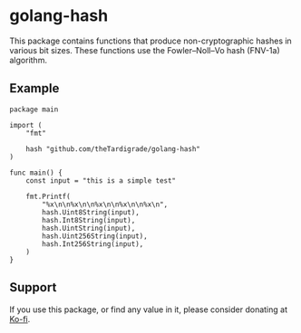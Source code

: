 # golang-hash

This package contains functions that produce non-cryptographic hashes in various bit sizes. These functions use the Fowler–Noll–Vo hash (FNV-1a) algorithm.

## Example

```golang
package main

import (
	"fmt"

	hash "github.com/theTardigrade/golang-hash"
)

func main() {
	const input = "this is a simple test"

	fmt.Printf(
		"%x\n\n%x\n\n%x\n\n%x\n\n%x\n",
		hash.Uint8String(input),
		hash.Int8String(input),
		hash.UintString(input),
		hash.Uint256String(input),
		hash.Int256String(input),
	)
}
```

## Support

If you use this package, or find any value in it, please consider donating at [Ko-fi](https://ko-fi.com/thetardigrade).